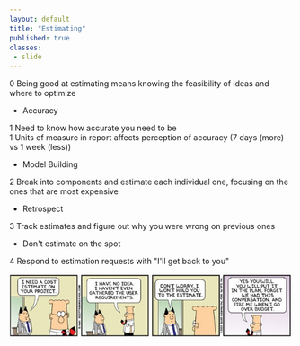 ```yaml
---
layout: default
title: "Estimating"
published: true
classes:
 - slide
---
```

<div class="presenter-note">0 Being good at estimating means knowing the feasibility of ideas and where to optimize</div>

* Accuracy
<div class="presenter-note">1 Need to know how accurate you need to be</div>
<div class="presenter-note">1 Units of measure in report affects perception of accuracy (7 days (more) vs 1 week (less))</div>

* Model Building
<div class="presenter-note">2 Break into components and estimate each individual one, focusing on the ones that are most expensive</div>

* Retrospect
<div class="presenter-note">3 Track estimates and figure out why you were wrong on previous ones</div>

* Don't estimate on the spot
<div class="presenter-note">4 Respond to estimation requests with "I'll get back to you"</div>


![Dilbert On Estimating](assets/images/dilbert-estimating.png "Git data transport commands")